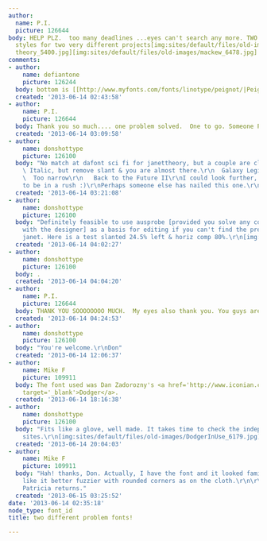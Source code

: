 ```yaml
---
author:
  name: P.I.
  picture: 126644
body: HELP PLZ.  too many deadlines ...eyes can't search any more. TWO different font
  styles for two very different projects[img:sites/default/files/old-images/janet
  theory_5400.jpg][img:sites/default/files/old-images/mackew_6478.jpg]
comments:
- author:
    name: defiantone
    picture: 126244
  body: bottom is [[http://www.myfonts.com/fonts/linotype/peignot/|Peignot]]
  created: '2013-06-14 02:43:58'
- author:
    name: P.I.
    picture: 126644
  body: Thank you so much.... one problem solved.  One to go. Someone Please!!!
  created: '2013-06-14 03:09:58'
- author:
    name: donshottype
    picture: 126100
  body: "No match at dafont sci fi for janettheory, but a couple are close.\r\n\r\nhttp://www.dafont.com/ausprobe.font\r\n
    \ Italic, but remove slant & you are almost there.\r\n  Galaxy Legion's Font?\r\nand\r\nhttp://www.dafont.com/2015-cruiser.font\r\n
    \  Too narrow\r\n   Back to the Future II\r\nI could look further, but you seem
    to be in a rush :)\r\nPerhaps someone else has nailed this one.\r\nDon\r\n"
  created: '2013-06-14 03:21:08'
- author:
    name: donshottype
    picture: 126100
  body: "Definitely feasible to use ausprobe [provided you solve any copyright issues
    with the designer] as a basis for editing if you can't find the precise font in
    janet. Here is a test slanted 24.5% left & horiz comp 80%.\r\n[img:sites/default/files/old-images/janetquicktest_5293.jpg]\r\nDon"
  created: '2013-06-14 04:02:27'
- author:
    name: donshottype
    picture: 126100
  body: .
  created: '2013-06-14 04:04:20'
- author:
    name: P.I.
    picture: 126644
  body: THANK YOU SOOOOOOOO MUCH.  My eyes also thank you. You guys are the BEST!
  created: '2013-06-14 04:24:53'
- author:
    name: donshottype
    picture: 126100
  body: "You're welcome.\r\nDon"
  created: '2013-06-14 12:06:37'
- author:
    name: Mike F
    picture: 109911
  body: The font used was Dan Zadorozny's <a href='http://www.iconian.com/d.html'
    target='_blank'>Dodger</a>.
  created: '2013-06-14 18:16:38'
- author:
    name: donshottype
    picture: 126100
  body: "Fits like a glove, well made. It takes time to check the independent font
    sites.\r\n[img:sites/default/files/old-images/DodgerInUse_6179.jpg]\r\nDon"
  created: '2013-06-14 20:04:03'
- author:
    name: Mike F
    picture: 109911
  body: "Hah! thanks, Don. Actually, I have the font and it looked familiar. I rather
    like it better fuzzier with rounded corners as on the cloth.\r\n\r\nHopefully,
    Patricia returns."
  created: '2013-06-15 03:25:52'
date: '2013-06-14 02:35:18'
node_type: font_id
title: two different problem fonts!

---
```

